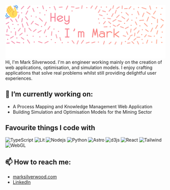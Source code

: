 ![Hey, I'm Mark](https://github.com/SlicedSilver/SlicedSilver/blob/948343c1f8dd8a845131bebc8f3592b367148682/hey.svg)
Hi, I'm Mark Silverwood. I'm an engineer working mainly on the creation of web applications, optimisation, and simulation models. I enjoy crafting applications that solve real problems whilst still providing delightful user experiences.

## 🔭 I’m currently working on:
- A Process Mapping and Knowledge Management Web Application
- Building Simulation and Optimisation Models for the Mining Sector

## Favourite things I code with
<img alt="TypeScript" src="https://img.shields.io/badge/-TypeScript-007ACC?style=flat-square&logo=typescript&logoColor=white" /> <img alt="Lit" src="https://img.shields.io/badge/-Lit-2858f6?style=flat-square&logo=Lit&logoColor=white" /> <img alt="Nodejs" src="https://img.shields.io/badge/-Nodejs-43853d?style=flat-square&logo=Node.js&logoColor=white" /> <img alt="Python" src="https://img.shields.io/badge/-Python-fcdb6a?style=flat-square&logo=Python&logoColor=black" /> <img alt="Astro" src="https://img.shields.io/badge/-Astro-f36929?style=flat-square&logo=Astro&logoColor=white" /> <img alt="d3js" src="https://img.shields.io/badge/-D3.js-F9A03C?style=flat-square&logo=d3.js&logoColor=white" /> <img alt="React" src="https://img.shields.io/badge/-React-45b8d8?style=flat-square&logo=react&logoColor=white" /> <img alt="Tailwind" src="https://img.shields.io/badge/-Tailwind-53bcf3?style=flat-square&logo=Tailwindcss&logoColor=white" /> <img alt="WebGL" src="https://img.shields.io/badge/-WebGL-8d1b0e?style=flat-square&logo=WebGL&logoColor=white" /> <!-- Logo doesn't look right <img alt="SQL" src="https://img.shields.io/badge/-SQL-45b8d8?style=flat-square&logo=sql&logoColor=white" />-->

## 📫 How to reach me:
- [marksilverwood.com](https://marksilverwood.com)
- [LinkedIn](https://www.linkedin.com/in/mark-silverwood/)
